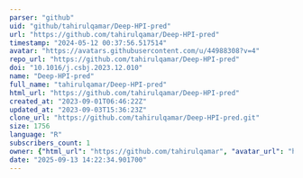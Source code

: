 ```yaml
---
parser: "github"
uid: "github/tahirulqamar/Deep-HPI-pred"
url: "https://github.com/tahirulqamar/Deep-HPI-pred"
timestamp: "2024-05-12 00:37:56.517514"
avatar: "https://avatars.githubusercontent.com/u/44988308?v=4"
repo_url: "https://github.com/tahirulqamar/Deep-HPI-pred"
doi: "10.1016/j.csbj.2023.12.010"
name: "Deep-HPI-pred"
full_name: "tahirulqamar/Deep-HPI-pred"
html_url: "https://github.com/tahirulqamar/Deep-HPI-pred"
created_at: "2023-09-01T06:46:22Z"
updated_at: "2023-09-03T15:36:23Z"
clone_url: "https://github.com/tahirulqamar/Deep-HPI-pred.git"
size: 1756
language: "R"
subscribers_count: 1
owner: {"html_url": "https://github.com/tahirulqamar", "avatar_url": "https://avatars.githubusercontent.com/u/44988308?v=4", "login": "tahirulqamar", "type": "User"}
date: "2025-09-13 14:22:34.901700"
---
```


